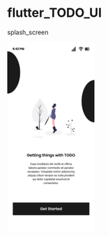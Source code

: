 # flutter_TODO_UI

splash_screen

<img src="https://github.com/Bhismydv/flutter_TODO_UI/blob/main/splash%20screen.png" width="200" title="hover text">
